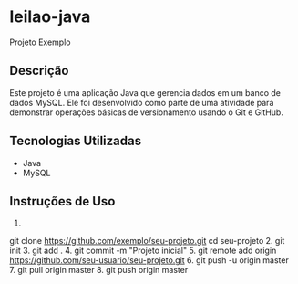 # leilao-java
Projeto Exemplo

## Descrição

Este projeto é uma aplicação Java que gerencia dados em um banco de dados MySQL. Ele foi desenvolvido como parte de uma atividade para demonstrar operações básicas de versionamento usando o Git e GitHub.

## Tecnologias Utilizadas

- Java
- MySQL

## Instruções de Uso
1.
git clone https://github.com/exemplo/seu-projeto.git
cd seu-projeto
2.
git init
3.
git add .
4.
git commit -m "Projeto inicial"
5.
git remote add origin https://github.com/seu-usuario/seu-projeto.git
6.
git push -u origin master
7.
git pull origin master
8.
git push origin master

